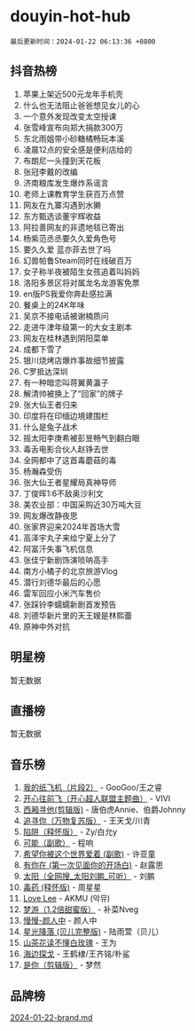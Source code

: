# douyin-hot-hub

`最后更新时间：2024-01-22 06:13:36 +0800`

## 抖音热榜

1. 苹果上架近500元龙年手机壳
1. 什么也无法阻止爸爸想见女儿的心
1. 一个意外发现改变太空授课
1. 张雪峰宣布向郑大捐款300万
1. 东北雨姐带小砂糖橘畅玩本溪
1. 凌晨12点的安全感是便利店给的
1. 布朗尼一头撞到天花板
1. 张冠李戴的改编
1. 济南粮库发生爆炸系谣言
1. 老师上课教育学生获百万点赞
1. 网友在九寨沟遇到水獭
1. 东方甄选谈董宇辉收益
1. 阿拉善网友的非遗地毯已寄出
1. 杨紫范丞丞要久久爱角色号
1. 要久久爱 蓝亦菲去世了吗
1. 幻兽帕鲁Steam同时在线破百万
1. 女子称半夜被陌生女孩追着叫妈妈
1. 洛阳多景区将对属龙名龙游客免票
1. en版PS我爱你奔赴感拉满
1. 餐桌上的24K年味
1. 吴京不接电话被谢楠质问
1. 走进牛津年级第一的大女主剧本
1. 网友在桂林遇到阴阳菜单
1. 成都下雪了
1. 银川烧烤店爆炸事故细节披露
1. C罗抵达深圳
1. 有一种暗恋叫蒋翼黄瀛子
1. 解清帅被换上了“回家”的牌子
1. 张大仙王者归来
1. 印度将在印缅边境建围栏
1. 什么是兔子战术
1. 摇太阳李庚希被彭昱畅气到翻白眼
1. 毒舌电影合伙人赵铮去世
1. 全网都中了这首毒蘑菇的毒
1. 杨瀚森受伤
1. 张大仙王者星耀局真神导师
1. 丁俊晖1:6不敌奥沙利文
1. 美农业部：中国采购近30万吨大豆
1. 网友爆改静夜思
1. 张家界迎来2024年首场大雪
1. 高泽宇丸子来给宁夏上分了
1. 阿富汗失事飞机信息
1. 张佳宁新剧饰演唢呐高手
1. 南方小橘子的北京旅游Vlog
1. 潜行刘德华最后的心愿
1. 雷军回应小米汽车售价
1. 张踩铃李蠕蠕新剧首发预告
1. 刘德华新片里的天王嫂是林熙蕾
1. 原神中外对抗

## 明星榜

暂无数据

## 直播榜

暂无数据

## 音乐榜

1. [我的纸飞机（片段2）](https://sf86-cdn-tos.douyinstatic.com/obj/tos-cn-ve-2774/oM2ZrKcg2CD5AeRB2gkeXOFB1IxAGJdZPazYHf) - GooGoo/王之睿
1. [开心往前飞（开心超人联盟主题曲）](https://sf86-cdn-tos.douyinstatic.com/obj/tos-cn-ve-2774/9d8fb7c82cf1421fb93a9fe925275e0a) - VIVI
1. [西厢寻他(剪辑版)](https://sf86-cdn-tos.douyinstatic.com/obj/tos-cn-ve-2774/oUsAVfAQKlRNxEv5qxvIB8o5qmIWUcXbzJKJhw) - 唐伯虎Annie、伯爵Johnny
1. [追寻你（万物复苏版）](https://sf86-cdn-tos.douyinstatic.com/obj/tos-cn-ve-2774/oYeAZJsbjIDit9APmBg8u6uDUQnHmoCf3gbo74) - 王天戈/川青
1. [陷阱（释怀版）](https://sf3-cdn-tos.douyinstatic.com/obj/tos-cn-ve-2774/oE8C21LeZrzKLDFfQYgMzx4GAIHageG5IzayY7) - Zy/白允y
1. [可能（副歌）](https://sf86-cdn-tos.douyinstatic.com/obj/tos-cn-ve-2774/cde1731888894259b333569393c2fb51) - 程响
1. [希望你被这个世界爱着 (副歌)](https://sf86-cdn-tos.douyinstatic.com/obj/tos-cn-ve-2774/oUHCmWQfZlE3QQBKBeD8rCFLpJzPgCpImhsxMt) - 许亚童
1. [有你在 (第一次见面你的开场白)](https://sf6-cdn-tos.douyinstatic.com/obj/tos-cn-ve-2774/oAthrQ3ClJBfI57uBoFEgNDYtNCZ0TSYQQfxQ0) - 赵露思
1. [太阳（全网搜_太阳刘鹏_可听）](https://sf86-cdn-tos.douyinstatic.com/obj/tos-cn-ve-2774/ogWbyIQnlBFImVbeDocRdCIYtBHlbJXgfZMvgz) - 刘鹏
1. [毒药 (释怀版)](https://sf86-cdn-tos.douyinstatic.com/obj/tos-cn-ve-2774/oYILMEAzspdZBIzy4frJNB8ZHPHWAhiwowd4Ad) - 周星星
1. [Love Lee](https://sf86-cdn-tos.douyinstatic.com/obj/tos-cn-ve-2774/o05GbkJGbCBTdDnMtB0fwOYgkeZp23vrWQDQBS) - AKMU (악뮤)
1. [梦游（1.2倍甜蜜版）](https://sf86-cdn-tos.douyinstatic.com/obj/tos-cn-ve-2774/o4gyAUm8hwufoEABmwVIiQtHsFuGzAEEWtNMzo) - 补菜Nveg
1. [慢慢-颜人中](https://sf86-cdn-tos.douyinstatic.com/obj/tos-cn-ve-2774/ocjHNfBXdBxQNC8ZGAeoLMFTUgtBg8bkExunDC) - 颜人中
1. [星光降落 (贝儿完整版)](https://sf6-cdn-tos.douyinstatic.com/obj/tos-cn-ve-2774/okwB9hAwyAtsFFkFBzAX1hOOfQuIoMNs0W2Mwr) - 陆雨萱（贝儿）
1. [山茶花读不懂白玫瑰](https://sf86-cdn-tos.douyinstatic.com/obj/tos-cn-ve-2774/osfn8B7DktrRHEPJgPCfDbw7QDQEkwC16BxZg9) - 王为
1. [海边探戈](https://sf86-cdn-tos.douyinstatic.com/obj/tos-cn-ve-2774/os9gE0VQCGqt6VQkZDyBBYvfSDY0QFe3vVmubn) - 王鹤棣/王齐铭/朴鲨
1. [是你（剪辑版）](https://sf3-cdn-tos.douyinstatic.com/obj/tos-cn-ve-2774/46019dae783c4c969944217fe1cfafc4) - 梦然

## 品牌榜

[2024-01-22-brand.md](2024-01-22-brand.md)

